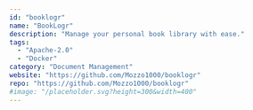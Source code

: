 ```yaml
---
id: "booklogr"
name: "BookLogr"
description: "Manage your personal book library with ease."
tags:
  - "Apache-2.0"
  - "Docker"
category: "Document Management"
website: "https://github.com/Mozzo1000/booklogr"
repo: "https://github.com/Mozzo1000/booklogr"
#image: "/placeholder.svg?height=300&width=400"
---
```


